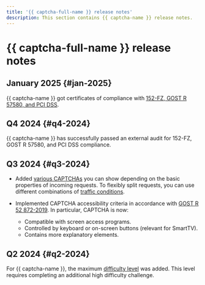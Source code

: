 ```yaml
---
title: '{{ captcha-full-name }} release notes'
description: This section contains {{ captcha-name }} release notes.
---
```


# {{ captcha-full-name }} release notes

## January 2025 {#jan-2025}

{{ captcha-name }} got certificates of compliance with [152-FZ, GOST R 57580, and PCI DSS](https://yandex.cloud/ru/security/standards).

## Q4 2024 {#q4-2024}

{{ captcha-name }} has successfully passed an external audit for 152-FZ, GOST R 57580, and PCI DSS compliance.

## Q3 2024 {#q3-2024}

* Added [various CAPTCHAs](./concepts/captcha-variants.md) you can show depending on the basic properties of incoming requests. To flexibly split requests, you can use different combinations of [traffic conditions](./concepts/captcha-variants.md#traffic-conditions).
   
* Implemented CAPTCHA accessibility criteria in accordance with [GOST R 52 872-2019](https://protect.gost.ru/document1.aspx?control=31&id=233736). In particular, CAPTCHA is now:
  * Compatible with screen access programs.
  * Controlled by keyboard or on-screen buttons (relevant for SmartTV).
  * Contains more explanatory elements.

## Q2 2024 {#q2-2024}

For {{ captcha-name }}, the maximum [difficulty level](concepts/tasks.md#task-difficulty) was added. This level requires completing an additional high difficulty challenge.